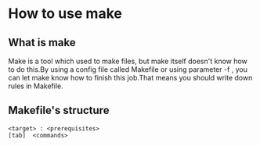 # How to use make

## What is make

Make is a tool which used to make files, but make itself doesn't know how to do this.By using a config file called Makefile or using parameter -f , you can let make know how to finish this job.That means you should write down rules in Makefile.

## Makefile's structure

```make
<target> : <prerequisites> 
[tab]  <commands>
```
